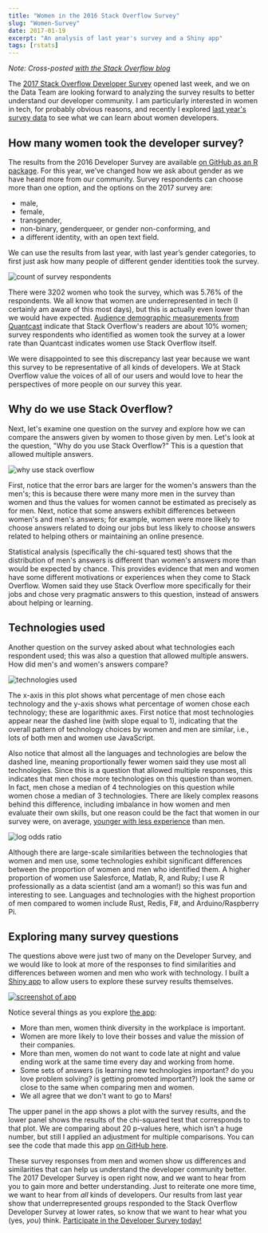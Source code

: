 ```yaml
---
title: "Women in the 2016 Stack Overflow Survey"
slug: "Women-Survey"
date: 2017-01-19
excerpt: "An analysis of last year's survey and a Shiny app"
tags: [rstats]
---
```


*Note: Cross-posted [with the Stack Overflow blog](https://stackoverflow.blog/2017/01/women-in-the-2016-stack-over-survey/)*

The [2017 Stack Overflow Developer Survey](https://www.surveymonkey.com/r/DWZ2672) opened last week, and we on the Data Team are looking forward to analyzing the survey results to better understand our developer community. I am particularly interested in women in tech, for probably obvious reasons, and recently I explored [last year's survey data](http://stackoverflow.com/research/developer-survey-2016) to see what we can learn about women developers.

## How many women took the developer survey?

The results from the 2016 Developer Survey are available [on GitHub as an R package](https://github.com/dgrtwo/stacksurveyr). For this year, we’ve changed how we ask about gender as we have heard more from our community. Survey respondents can choose more than one option, and the options on the 2017 survey are: 

- male,
- female,
- transgender,
- non-binary, genderqueer, or gender non-conforming, and
- a different identity, with an open text field.

We can use the results from last year, with last year’s gender categories, to first just ask how many people of different gender identities took the survey.

![count of survey respondents](/figs/2017-01-19-Women-Survey/counts-1.png)

There were 3202 women who took the survey, which was 5.76% of the respondents. We all know that women are underrepresented in tech (I certainly am aware of this most days), but this is actually even lower than we would have expected. [Audience demographic measurements from Quantcast](https://www.quantcast.com/stackoverflow.com#demographicsCard) indicate that Stack Overflow's readers are about 10% women; survey respondents who identified as women took the survey at a lower rate than Quantcast indicates women use Stack Overflow itself.

We were disappointed to see this discrepancy last year because we want this survey to be representative of all kinds of developers. We at Stack Overflow value the voices of all of our users and would love to hear the perspectives of more people on our survey this year.

## Why do we use Stack Overflow?

Next, let's examine one question on the survey and explore how we can compare the answers given by women to those given by men. Let's look at the question, "Why do you use Stack Overflow?" This is a question that allowed multiple answers.

![why use stack overflow](/figs/2017-01-19-Women-Survey/why_so-1.png)

First, notice that the error bars are larger for the women's answers than the men's; this is because there were many more men in the survey than women and thus the values for women cannot be estimated as precisely as for men. Next, notice that some answers exhibit differences between women's and men's answers; for example, women were more likely to choose answers related to doing our jobs but less likely to choose answers related to helping others or maintaining an online presence.



Statistical analysis (specifically the chi-squared test) shows that the distribution of men's answers is different than women's answers more than would be expected by chance. This provides evidence that men and women have some different motivations or experiences when they come to Stack Overflow. Women said they use Stack Overflow more specifically for their jobs and chose very pragmatic answers to this question, instead of answers about helping or learning.

## Technologies used

Another question on the survey asked about what technologies each respondent used; this was also a question that allowed multiple answers. How did men's and women's answers compare?

![technologies used](/figs/2017-01-19-Women-Survey/tech_do-1.png)



The x-axis in this plot shows what percentage of men chose each technology and the y-axis shows what percentage of women chose each technology; these are logarithmic axes. First notice that most technologies appear near the dashed line (with slope equal to 1), indicating that the overall pattern of technology choices by women and men are similar, i.e., lots of both men and women use JavaScript. 

Also notice that almost all the languages and technologies are below the dashed line, meaning proportionally fewer women said they use most all technologies. Since this is a question that allowed multiple responses, this indicates that men chose more technologies on this question than women. In fact, men chose a median of 4 technologies on this question while women chose a median of 3 technologies. There are likely complex reasons behind this difference, including imbalance in how women and men evaluate their own skills, but one reason could be the fact that women in our survey were, on average, [younger with less experience](http://stackoverflow.com/research/developer-survey-2016#gender-experience) than men.


![log odds ratio](/figs/2017-01-19-Women-Survey/logs_odds-1.png)

Although there are large-scale similarities between the technologies that women and men use, some technologies exhibit significant differences between the proportion of women and men who identified them. A higher proportion of women use Salesforce, Matlab, R, and Ruby; I use R professionally as a data scientist (and am a woman!) so this was fun and interesting to see. Languages and technologies with the highest proportion of men compared to women include Rust, Redis, F#, and Arduino/Raspberry Pi. 

## Exploring many survey questions

The questions above were just two of many on the Developer Survey, and we would like to look at more of the responses to find similarities and differences between women and men who work with technology. I built a [Shiny app](https://juliasilge.shinyapps.io/survey2016/) to allow users to explore these survey results themselves.

[![screenshot of app](/figs/2017-01-19-Women-Survey/screenshot.png)](https://juliasilge.shinyapps.io/survey2016/)

Notice several things as you explore [the app](https://juliasilge.shinyapps.io/survey2016/):

- More than men, women think diversity in the workplace is important.
- Women are more likely to love their bosses and value the mission of their companies.
- More than men, women do not want to code late at night and value ending work at the same time every day and working from home.
- Some sets of answers (is learning new technologies important? do you love problem solving? is getting promoted important?) look the same or close to the same when comparing men and women.
- We all agree that we don't want to go to Mars!

The upper panel in the app shows a plot with the survey results, and the lower panel shows the results of the chi-squared test that corresponds to that plot. We are comparing about 20 p-values here, which isn't a huge number, but still I applied an adjustment for multiple comparisons. You can see the code that made this app [on GitHub here](https://github.com/juliasilge/stacksurveyapp).

These survey responses from men and women show us differences and similarities that can help us understand the developer community better. The 2017 Developer Survey is open right now, and we want to hear from you to gain more and better understanding. Just to reiterate one more time, we want to hear from *all* kinds of developers. Our results from last year show that underrepresented groups responded to the Stack Overflow Developer Survey at lower rates, so know that we want to hear what you (yes, *you*) think. [Participate in the Developer Survey today!](https://www.surveymonkey.com/r/DWZ2672)